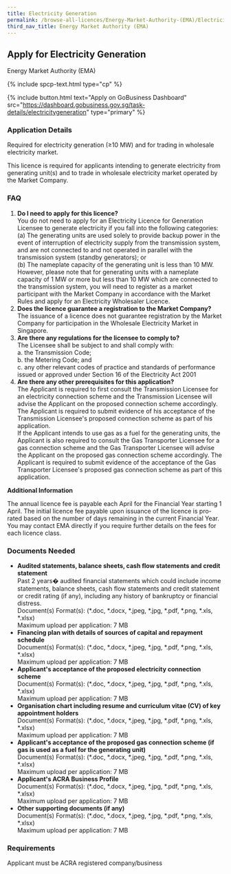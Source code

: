 ```yaml
---
title: Electricity Generation
permalink: /browse-all-licences/Energy-Market-Authority-(EMA)/Electricity-Generation
third_nav_title: Energy Market Authority (EMA)
---
```


## Apply for Electricity Generation

Energy Market Authority (EMA)

{% include spcp-text.html type="cp" %}

{% include button.html text="Apply on GoBusiness Dashboard" src="https://dashboard.gobusiness.gov.sg/task-details/electricitygeneration" type="primary" %}

<H3>Application Details</H3>

<p>Required for electricity generation (≥10 MW) and for trading in wholesale electricity market.</p>
<p>This licence is required for applicants intending to generate electricity from generating unit(s) and to trade in wholesale electricity market operated by the Market Company.</p>
<h3>FAQ</h3>
<ol>
<li><strong>Do I need to apply for this licence?</strong><br>
You do not need to apply for an Electricity Licence for Generation Licensee to generate electricity if you fall into the following categories:<br>
(a) The generating units are used solely to provide backup power in the event of interruption of electricity supply from the transmission system, and are not connected to and not operated in parallel with the transmission system (standby generators); or<br>
(b) The nameplate capacity of the generating unit is less than 10 MW. However, please note that for generating units with a nameplate capacity of 1 MW or more but less than 10 MW which are connected to the transmission system, you will need to register as a market participant with the Market Company in accordance with the Market Rules and apply for an Electricity Wholesaler Licence.</li>
<li>
<strong>Does the licence guarantee a registration to the Market Company?</strong><br>
The issuance of a licence does not guarantee registration by the Market Company for participation in the Wholesale Electricity Market in Singapore.</li>
<li><strong>Are there any regulations for the licensee to comply to?</strong><br>
The Licensee shall be subject to and shall comply with:<br />a. the Transmission Code;<br />b. the Metering Code; and<br />c. any other relevant codes of practice and standards of performance issued or approved under Section 16 of the Electricity Act 2001</li>
<li><strong>Are there any other prerequisites for this application?</strong><br>
The Applicant is required to first consult the Transmission Licensee for an electricity connection scheme and the Transmission Licensee will advise the Applicant on the proposed connection scheme accordingly. The Applicant is required to submit evidence of his acceptance of the Transmission Licensee's proposed connection scheme as part of his application.<br>
If the Applicant intends to use gas as a fuel for the generating units, the Applicant is also required to consult the Gas Transporter Licensee for a gas connection scheme and the Gas Transporter Licensee will advise the Applicant on the proposed gas connection scheme accordingly. The Applicant is required to submit evidence of the acceptance of the Gas Transporter Licensee's proposed gas connection scheme as part of this application.</li>
</ol>

<strong>Additional Information</strong>

<p>The annual licence fee is payable each April for the Financial Year starting 1 April. The initial licence fee payable upon issuance of the licence is pro-rated based on the number of days remaining in the current Financial Year.<br>You may contact EMA directly if you require further details on the fees for each licence class.</p>

<H3>Documents Needed</H3>

<ul>
<li><strong>Audited statements, balance sheets, cash flow statements and credit statement</strong>
<br />Past 2 years� audited financial statements which could include income statements, balance sheets, cash flow statements and credit statement or credit rating (if any), including any history of bankruptcy or financial distress.
<br>Document(s) Format(s): (*.doc, *.docx, *.jpeg, *.jpg, *.pdf, *.png, *.xls, *.xlsx)
<br>Maximum upload per application: 7 MB
</li>
<li><strong>Financing plan with details of sources of capital and repayment schedule</strong>
<br>Document(s) Format(s): (*.doc, *.docx, *.jpeg, *.jpg, *.pdf, *.png, *.xls, *.xlsx)
<br>Maximum upload per application: 7 MB
</li>
<li><strong>Applicant's acceptance of the proposed electricity connection scheme</strong>
<br>Document(s) Format(s): (*.doc, *.docx, *.jpeg, *.jpg, *.pdf, *.png, *.xls, *.xlsx)
<br>Maximum upload per application: 7 MB
</li>
<li><strong>Organisation chart including resume and curriculum vitae (CV) of key appointment holders</strong>
<br>Document(s) Format(s): (*.doc, *.docx, *.jpeg, *.jpg, *.pdf, *.png, *.xls, *.xlsx)
<br>Maximum upload per application: 7 MB
</li>
<li><strong>Applicant's acceptance of the proposed gas connection scheme (if gas is used as a fuel for the generating unit)</strong>
<br>Document(s) Format(s): (*.doc, *.docx, *.jpeg, *.jpg, *.pdf, *.png, *.xls, *.xlsx)
<br>Maximum upload per application: 7 MB
</li>
<li><strong>Applicant's ACRA Business Profile</strong>
<br>Document(s) Format(s): (*.doc, *.docx, *.jpeg, *.jpg, *.pdf, *.png, *.xls, *.xlsx)
<br>Maximum upload per application: 7 MB
</li>
<li><strong>Other supporting documents (if any)</strong>
<br>Document(s) Format(s): (*.doc, *.docx, *.jpeg, *.jpg, *.pdf, *.png, *.xls, *.xlsx)
<br>Maximum upload per application: 7 MB
</li>
</ul>

<H3>Requirements</H3>

Applicant must be ACRA registered company/business

